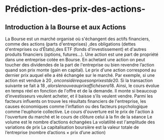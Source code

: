# Prédiction-des-prix-des-actions-
## Introduction à la Bourse et aux Actions
La Bourse est un marché organisé où s'échangent des actifs financiers, comme des actions (parts d'entreprises) ,des obligations (dettes d'entreprises ou d’États),des ETF (fonds d'investissement) et d'autres produits financiers (options, futures…).
Une action est une part de propriété dans une entreprise cotée en Bourse. En achetant une action on peut toucher des dividendes de la part de l'entreprise ou bien revendre l’action quand son prix monte (gain en capital).
Le prix d'une action correspond au dernier prix auquel elle a été échangée sur le marché.
Par exemple, si une action est vendue à 20 $, on considère que son prix est de 20 $. Si la transaction suivante se fait à 18 $, alors le nouveau prix affiché sera 18 $.
Ainsi, le cours évolue en temps réel en fonction de l'offre et de la demande.
Il monte si beaucoup d’investisseurs veulent acheter, et il baisse s’ils veulent vendre. Parmi les facteurs influents on trouve les résultats financiers de l'entreprise, les causes économiques comme l'inflation ou des facteurs psychologique comme l'euphorie collective.
Le cours d'ouverture	est le prix de l'action à l'ouverture du marché et le cours de clôture celui à la fin de la séance
Le volume est	le nombre d’actions échangées
La volatilité	est l'amplitude des variations de prix
La capitalisation boursière	est la valeur totale de l’entreprise (nombre d’actions × prix d’une action)







